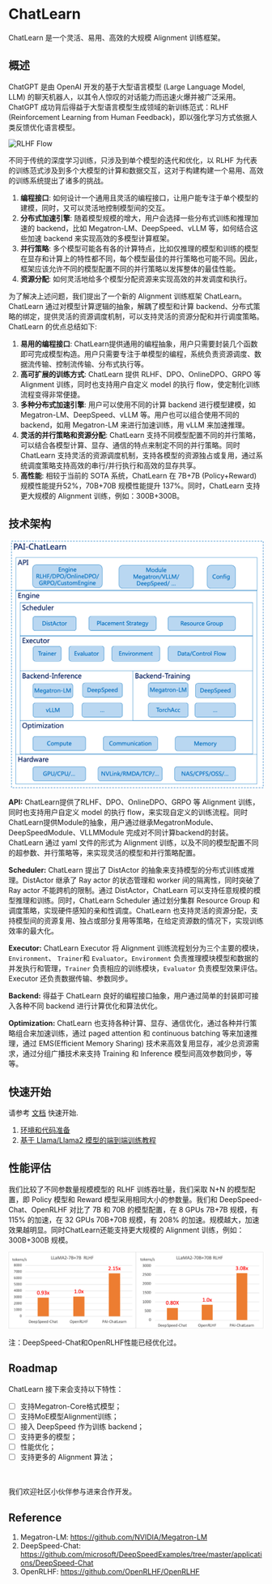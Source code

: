 # ChatLearn

ChatLearn 是一个灵活、易用、高效的大规模 Alignment 训练框架。

## 概述

ChatGPT 是由 OpenAI 开发的基于大型语言模型 (Large Language Model, LLM) 的聊天机器人，以其令人惊叹的对话能力而迅速火爆并被广泛采用。ChatGPT 成功背后得益于大型语言模型生成领域的新训练范式：RLHF (Reinforcement Learning from Human Feedback)，即以强化学习方式依据人类反馈优化语言模型。

![RLHF Flow](../images/rlhf.png)

不同于传统的深度学习训练，只涉及到单个模型的迭代和优化，以 RLHF 为代表的训练范式涉及到多个大模型的计算和数据交互，这对于构建构建一个易用、高效的训练系统提出了诸多的挑战。
1. **编程接口**: 如何设计一个通用且灵活的编程接口，让用户能专注于单个模型的建模，同时，又可以灵活地控制模型间的交互。
2. **分布式加速引擎**: 随着模型规模的增大，用户会选择一些分布式训练和推理加速的 backend，比如 Megatron-LM、DeepSpeed、vLLM 等，如何结合这些加速 backend 来实现高效的多模型计算框架。
3. **并行策略**: 多个模型可能各有各的计算特点，比如仅推理的模型和训练的模型在显存和计算上的特性都不同，每个模型最佳的并行策略也可能不同。因此，框架应该允许不同的模型配置不同的并行策略以发挥整体的最佳性能。
4. **资源分配**: 如何灵活地给多个模型分配资源来实现高效的并发调度和执行。

为了解决上述问题，我们提出了一个新的 Alignment 训练框架 ChatLearn。ChatLearn 通过对模型计算逻辑的抽象，解耦了模型和计算 backend、分布式策略的绑定，提供灵活的资源调度机制，可以支持灵活的资源分配和并行调度策略。ChatLearn 的优点总结如下:
1. **易用的编程接口**: ChatLearn提供通用的编程抽象，用户只需要封装几个函数即可完成模型构造。用户只需要专注于单模型的编程，系统负责资源调度、数据流传输、控制流传输、分布式执行等。
2. **高可扩展的训练方式**: ChatLearn 提供 RLHF、DPO、OnlineDPO、GRPO 等 Alignment 训练，同时也支持用户自定义 model 的执行 flow，使定制化训练流程变得非常便捷。
3. **多种分布式加速引擎**: 用户可以使用不同的计算 backend 进行模型建模，如 Megatron-LM、DeepSpeed、vLLM 等。用户也可以组合使用不同的 backend，如用 Megatron-LM 来进行加速训练，用 vLLM 来加速推理。
4. **灵活的并行策略和资源分配**: ChatLearn 支持不同模型配置不同的并行策略，可以结合各模型计算、显存、通信的特点来制定不同的并行策略。同时 ChatLearn 支持灵活的资源调度机制，支持各模型的资源独占或复用，通过系统调度策略支持高效的串行/并行执行和高效的显存共享。
5. **高性能**: 相较于当前的 SOTA 系统，ChatLearn 在 7B+7B (Policy+Reward) 规模性能提升52%，70B+70B 规模性能提升 137%。同时，ChatLearn 支持更大规模的 Alignment 训练，例如：300B+300B。

## 技术架构

![arch](../images/arch.png)

**API:** ChatLearn提供了RLHF、DPO、OnlineDPO、GRPO 等 Alignment 训练，同时也支持用户自定义 model 的执行 flow，来实现自定义的训练流程。同时ChatLearn提供Module的抽象，用户通过继承MegatronModule、DeepSpeedModule、VLLMModule 完成对不同计算backend的封装。ChatLearn 通过 yaml 文件的形式为 Alignment 训练，以及不同的模型配置不同的超参数、并行策略等，来实现灵活的模型和并行策略配置。

**Scheduler:** ChatLearn 提出了 DistActor 的抽象来支持模型的分布式训练或推理。DistActor 继承了 Ray actor 的状态管理和 worker 间的隔离性，同时突破了 Ray actor 不能跨机的限制。通过 DistActor，ChatLearn 可以支持任意规模的模型推理和训练。同时，ChatLearn Scheduler 通过划分集群 Resource Group 和调度策略，实现硬件感知的亲和性调度。ChatLearn 也支持灵活的资源分配，支持模型间的资源复用、独占或部分复用等策略，在给定资源数的情况下，实现训练效率的最大化。

**Executor:** ChatLearn Executor 将 Alignment 训练流程划分为三个主要的模块，`Environment`、 `Trainer`和 `Evaluator`。`Environment` 负责推理模块模型和数据的并发执行和管理，`Trainer` 负责相应的训练模块，`Evaluator` 负责模型效果评估。Executor 还负责数据传输、参数同步。

**Backend:** 得益于 ChatLearn 良好的编程接口抽象，用户通过简单的封装即可接入各种不同 backend 进行计算优化和算法优化。

**Optimization:** ChatLearn 也支持各种计算、显存、通信优化，通过各种并行策略组合来加速训练，通过 paged attention 和 continuous batching 等来加速推理，通过 EMS(Efficient Memory Sharing) 技术来高效复用显存，减少总资源需求，通过分组广播技术来支持 Training 和 Inference 模型间高效参数同步，等等。


## 快速开始

请参考 [文档](https://chatlearn.readthedocs.io/zh/latest/) 快速开始.

1. [环境和代码准备](installation.md)
2. [基于 Llama/Llama2 模型的端到端训练教程](tutorial/tutorial_llama2.md)


## 性能评估

我们比较了不同参数量规模模型的 RLHF 训练吞吐量，我们采取 N+N 的模型配置，即 Policy 模型和 Reward 模型采用相同大小的参数量。我们和 DeepSpeed-Chat、OpenRLHF 对比了 7B 和 70B 的模型配置，在 8 GPUs 7B+7B 规模，有 115% 的加速，在 32 GPUs 70B+70B 规模，有 208% 的加速。规模越大，加速效果越明显。同时ChatLearn还能支持更大规模的 Alignment 训练，例如：300B+300B 规模。

![compare perf](../images/perf.png)

注：DeepSpeed-Chat和OpenRLHF性能已经优化过。

## Roadmap

ChatLearn 接下来会支持以下特性：
- [ ] 支持Megatron-Core格式模型；
- [ ] 支持MoE模型Alignment训练；
- [ ] 接入 DeepSpeed 作为训练 backend；
- [ ] 支持更多的模型；
- [ ] 性能优化；
- [ ] 支持更多的 Alignment 算法；

<br><br>
我们欢迎社区小伙伴参与进来合作开发。

## Reference

1. Megatron-LM: https://github.com/NVIDIA/Megatron-LM
2. DeepSpeed-Chat: https://github.com/microsoft/DeepSpeedExamples/tree/master/applications/DeepSpeed-Chat
3. OpenRLHF: https://github.com/OpenRLHF/OpenRLHF
